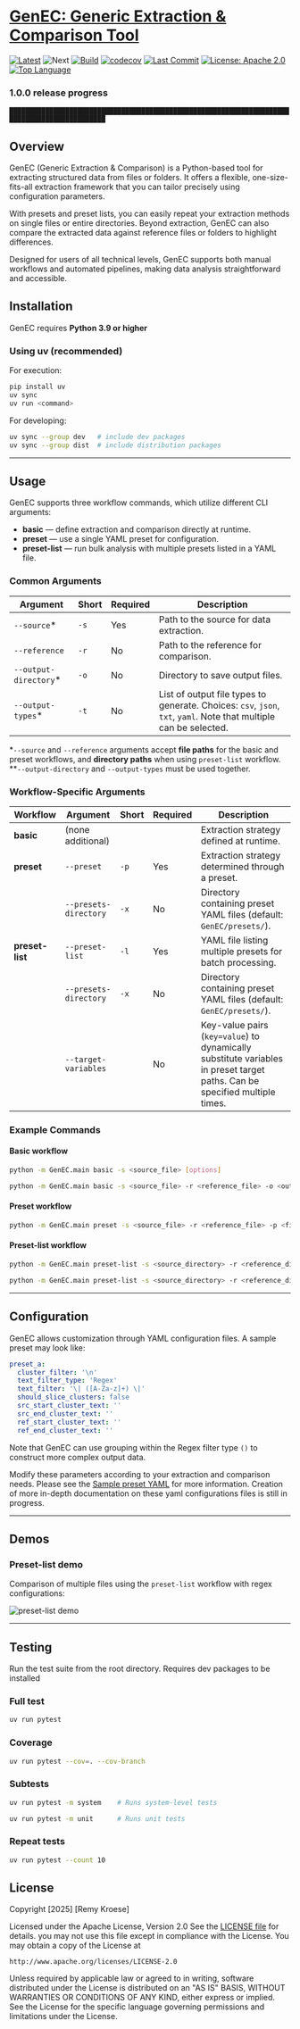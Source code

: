 # [GenEC: Generic Extraction & Comparison Tool](https://github.com/RemyKroese/GenEC)

[![Latest](https://img.shields.io/github/v/release/RemyKroese/GenEC?sort=semver&label=Latest)](https://github.com/RemyKroese/GenEC/releases/latest)
![Next](https://img.shields.io/badge/1.0.0-94%25-brightgreen)
[![Build](https://github.com/RemyKroese/GenEC/actions/workflows/python-ci.yml/badge.svg)](https://github.com/RemyKroese/GenEC/actions)
[![codecov](https://codecov.io/gh/RemyKroese/GenEC/branch/main/graph/badge.svg)](https://codecov.io/gh/RemyKroese/GenEC)
[![Last Commit](https://img.shields.io/github/last-commit/RemyKroese/GenEC)](https://github.com/RemyKroese/GenEC/commits)
[![License: Apache 2.0](https://img.shields.io/github/license/RemyKroese/GenEC)](./LICENSE)
[![Top Language](https://img.shields.io/github/languages/top/RemyKroese/GenEC)](https://github.com/RemyKroese/GenEC)



### 1.0.0 release progress

`██████████████████████████████████████████████████████████████████████████████████████████████      `


&#x20;

## Overview

GenEC (Generic Extraction & Comparison) is a Python-based tool for extracting structured data from files or folders.
It offers a flexible, one-size-fits-all extraction framework that you can tailor precisely using configuration parameters.

With presets and preset lists, you can easily repeat your extraction methods on single files or entire directories.
Beyond extraction, GenEC can also compare the extracted data against reference files or folders to highlight differences.

Designed for users of all technical levels, GenEC supports both manual workflows and automated pipelines,
making data analysis straightforward and accessible.

## Installation

GenEC requires **Python 3.9 or higher**

### Using uv (recommended)

For execution:
```bash
pip install uv
uv sync
uv run <command>
```

For developing:
```bash
uv sync --group dev   # include dev packages
uv sync --group dist  # include distribution packages
```

---


## Usage

GenEC supports three workflow commands, which utilize different CLI arguments:
- **basic** — define extraction and comparison directly at runtime.
- **preset** — use a single YAML preset for configuration.
- **preset-list** — run bulk analysis with multiple presets listed in a YAML file.


### Common Arguments

| Argument             | Short | Required | Description                                                        |
|----------------------|-------|----------|--------------------------------------------------------------------|
| `--source`*           | `-s`  | Yes      | Path to the source for data extraction.                      |
| `--reference`        | `-r`  | No       | Path to the reference for comparison. |
| `--output-directory`* | `-o`  | No       | Directory to save output files. |
| `--output-types`*     | `-t`  | No       | List of output file types to generate. Choices: `csv`, `json`, `txt`, `yaml`. Note that multiple can be selected. |

*`--source` and `--reference` arguments accept **file paths** for the basic and preset workflows, and **directory paths** when using `preset-list` workflow.
**`--output-directory` and `--output-types` must be used together.

### Workflow-Specific Arguments

| Workflow       | Argument              | Short | Required | Description                                               |
|----------------|-----------------------|-------|----------|-----------------------------------------------------------|
| **basic**      | (none additional)     |       |          | Extraction strategy defined at runtime.     |
| **preset**     | `--preset`            | `-p`  | Yes      | Extraction strategy determined through a preset.     |
|                | `--presets-directory` | `-x`  | No       | Directory containing preset YAML files (default: `GenEC/presets/`). |
| **preset-list**| `--preset-list`       | `-l`  | Yes      | YAML file listing multiple presets for batch processing.  |
|                | `--presets-directory` | `-x`  | No       | Directory containing preset YAML files (default: `GenEC/presets/`). |
|                | `--target-variables`  |       | No       | Key-value pairs (`key=value`) to dynamically substitute variables in preset target paths. Can be specified multiple times.|

### Example Commands

#### Basic workflow

```bash
python -m GenEC.main basic -s <source_file> [options]

python -m GenEC.main basic -s <source_file> -r <reference_file> -o <output_directory> -t txt csv json yaml
```

#### Preset workflow

```bash
python -m GenEC.main preset -s <source_file> -r <reference_file> -p <file_name_without_extension/preset_name> -x <preset_directory> [options]
```

#### Preset-list workflow

```bash
python -m GenEC.main preset-list -s <source_directory> -r <reference_directory> -l <file_name_without_extension> -x <preset_directory> [options]

python -m GenEC.main preset-list -s <source_directory> -r <reference_directory> -l <file_name_without_extension> -x <preset_directory> -v myvar1=value1 myvar2=value2
```

---

## Configuration

GenEC allows customization through YAML configuration files. A sample preset  may look like:

```yaml
preset_a:
  cluster_filter: '\n'
  text_filter_type: 'Regex'
  text_filter: '\| ([A-Za-z]+) \|'
  should_slice_clusters: false
  src_start_cluster_text: ''
  src_end_cluster_text: ''
  ref_start_cluster_text: ''
  ref_end_cluster_text: ''
```

Note that GenEC can use grouping within the Regex filter type `()` to construct more complex output data.

Modify these parameters according to your extraction and comparison needs. Please see the [Sample preset
YAML](GenEC/presets/sample_preset.yaml) for more information. Creation of more in-depth documentation on these yaml configurations
files is still in progress.

---

## Demos

### Preset-list demo
Comparison of multiple files using the `preset-list` workflow with regex configurations:

![preset-list demo](docs/demos/preset-list_demo_1/output.png)

---

## Testing

Run the test suite from the root directory. Requires dev packages to be installed

### Full test
```bash
uv run pytest
```

### Coverage
```bash
uv run pytest --cov=. --cov-branch
```


### Subtests
```bash
uv run pytest -m system    # Runs system-level tests

uv run pytest -m unit      # Runs unit tests
```

### Repeat tests
```bash
uv run pytest --count 10
```

## License
Copyright [2025] [Remy Kroese]

Licensed under the Apache License, Version 2.0 See the [LICENSE file](LICENSE) for details.
you may not use this file except in compliance with the License.
You may obtain a copy of the License at

    http://www.apache.org/licenses/LICENSE-2.0

Unless required by applicable law or agreed to in writing, software
distributed under the License is distributed on an "AS IS" BASIS,
WITHOUT WARRANTIES OR CONDITIONS OF ANY KIND, either express or implied.
See the License for the specific language governing permissions and
limitations under the License.
